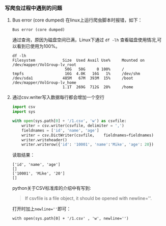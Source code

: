 ### 写爬虫过程中遇到的问题

1. Bus error (core dumped)
在linux上运行爬虫脚本时报错，如下：
    ```
    Bus error (core dumped)
    ```
    通过查询，原因为磁盘空间已满，Linux下通过 `df -lh` 查看磁盘使用情况,可以看到已使用为100%。
    ```
    df -lh
    Filesystem            Size  Used Avail Use%     Mounted on
    /dev/mapper/VolGroup-lv_root
                           50G   50G     0 100%     /
    tmpfs                  16G  4.0K   16G   1%     /dev/shm
    /dev/sda1             485M   67M  393M  15%     /boot
    /dev/mapper/VolGroup-lv_home
                          1.1T  269G  712G  28%     /home

    ```

2. 通过csv.writer写入数据每行都会增加一个空行
    ```python
    import csv
    import sys

    with open(sys.path[0] + '/1.csv', 'w') as csvfile:
        writer = csv.writer(csvfile, delimiter = ',')
        fieldnames = ['id', 'name', 'age']
        writer = csv.DictWriter(csvfile,    fieldnames=fieldnames)
        writer.writeheader()
        writer.writerow({'id': '10001', 'name':'Mike', 'age': 20})

    ```
    读取结果：
    ```
    ['id', 'name', 'age']  
    []  
    ['10001', 'Mike', '20']  
    []  
    ```
    python关于CSV标准库的介绍中有写到:
    > If csvfile is a file object, it should be opened with newline=''. 
    
    打开时加上`newline=''`即可：
    ```
    with open(sys.path[0] + '/1.csv' , 'w', newline='')
    ```